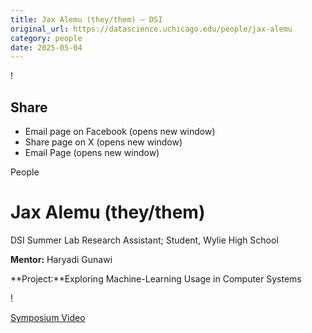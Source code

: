 ```yaml
---
title: Jax Alemu (they/them) – DSI
original_url: https://datascience.uchicago.edu/people/jax-alemu
category: people
date: 2025-05-04
---
```


<!-- Table-like structure detected -->

!

## Share

* Email page on Facebook (opens new window)
* Share page on X (opens new window)
* Email Page (opens new window)

<!-- Table-like structure detected -->

People

# Jax Alemu (they/them)

DSI Summer Lab Research Assistant; Student, Wylie High School

**Mentor:** Haryadi Gunawi

**Project:**Exploring Machine-Learning Usage in Computer Systems

!

[Symposium Video](https://youtu.be/WXcuIOGkIJE)